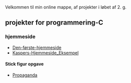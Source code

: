 Velkommen til min online mappe, af projekter i løbet af 2. g.



## projekter for programmering-C

### hjemmeside

- [Den-første-hjemmeside](test/Forside.html) 
- [Kaspers-Hjemmeside_Eksempel](https://kragh03.github.io)


#### Stick figur opgave

- [Propaganda](test/p5-tegninger)
